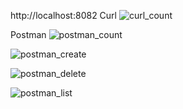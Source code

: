 http://localhost:8082
Curl
![curl_count](https://github.com/atasmehmet/java/assets/61820535/5617b6d4-d66b-4b48-994b-df38596e659a)

Postman
![postman_count](https://github.com/atasmehmet/java/assets/61820535/618a2fdb-1b6a-4736-9523-e0b34da4833b)


![postman_create](https://github.com/atasmehmet/java/assets/61820535/9f0c0840-fc0c-460b-bf0e-a87807444cf6)

![postman_delete](https://github.com/atasmehmet/java/assets/61820535/53281262-7501-40c6-82d7-cd5c0e172eb4)

![postman_list](https://github.com/atasmehmet/java/assets/61820535/606e9d2b-a931-4d34-bbce-fa89b3ed0c35)
